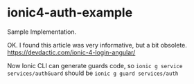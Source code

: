 # ionic4-auth-example
Sample Implementation. 

OK. I found this article was very informative, but a bit obsolete. https://devdactic.com/ionic-4-login-angular/


Now Ionic CLI can generate guards code, so `ionic g service services/authGuard` should be `ionic g guard services/auth`